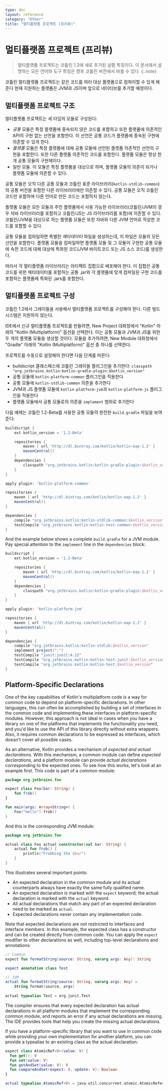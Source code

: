 ```yaml
---
type: doc
layout: reference
category: "Other"
title: "멀티플랫폼 프로젝트 (프리뷰)"
---
```


# 멀티플랫폼 프로젝트 (프리뷰)

> 멀티플랫폼 프로젝트는 코틀린 1.2에 새로 추가된 실험 특징이다. 이 문서에서 설명하는 모든 언어와 도구 특징은
향후 코틀린 버전에서 바뀔 수 있다.
{:.note}

코틀린 멀티플랫폼 프로젝트는 같은 코드를 여러 대상 플랫폼으로 컴파이할 수 있게 해준다 현재 지원하는 플랫폼은 JVM과 JS이며
앞으로 네이티브를 추가할 예정이다.

## 멀티플랫폼 프로젝트 구조

멀티플랫폼 프로젝트는 세 타입의 모듈로 구성된다:

  * _공통_ 모듈은 특정 플랫폼에 종속되지 않은 코드를 포함하고 또한 플랫폼에 의존적인 API의 구현 없는 선언을 포함한다.
    이 선언은 공통 코드가 플랫폼에 종속된 구현에 의존할 수 있게 한다.
  * _플랫폼_ 모듈은 특정 플랫폼에 대해 공통 모듈에 선언된 플랫폼 의존적인 선언의 구현을 포함한다. 또한 다른 플랫폼 의존적인 코드를 포함한다.
    플랫폼 모듈은 항상 한 개 공통 모듈의 구현체이다.
  * 일반 모듈. 이 모듈은 특정 플랫폼을 대상으로 하며, 플랫폼 모듈의 의존이 되거나 플랫폼 모듈에 의존할 수 있다.

공통 모듈은 오직 다른 공통 모듈과 코틀린 표준 라이브러리(`kotlin-stdlib-common`)의 공통 버전을 포함한 다른 라이브러리에만 의존할 수 있다.
공통 모듈은 오직 코틀린 코드만 포함하며 다른 언어로 만든 코드는 포함하지 않는다.

플랫폼 모듈은 모든 모듈과 주언 플랫폼에서 사용 가능한 라이브러리(코틀린/JVM의 경우 자바 라이브러리를 포함하고 코틀린/JS는 JS 라이브러리를 포함)에 의존할 수 있다.
코틀린/JVM을 대상으로 하는 플랫폼 모듈은 또한 자바와 다른 JVM 언어로 작성한 코드를 포함할 수 있다.

공통 모듈을 컴파일하면 특별한 _메타데이터_ 파일을 생성하는데, 이 파일은 모듈의 모든 선언을 포함한다.
플랫폼 모듈을 컴파일하면 플랫폼 모듈 및 그 모듈이 구현한 공통 모듈에 속한 코드에 대해 대상에 특화된 코드(JVM 바이트코드 또는 JS 소스 코드)를 생성한다. 

따라서 각 멀티플랫폼 라이브러리는 아티팩트 집합으로 배포해야 한다. 이 집합은
공통 코드를 위한 메타데이터를 포함하는 공통 .jar와 각 플랫폼에 맞게 컴파일된 구현 코드를 포함하는 플랫폼에 특화된 .jars를 포함한다. 


## 멀티플랫폼 프로젝트 구성

코틀린 1.2에서 그레이들을 사용해서 멀티플랫폼 프로젝트를 구성해야 한다. 다른 빌드 시스템은 지원하지 않는다.

IDE에서 신규 멀티플랫폼 프로젝트를 만들려면, New Project 대화창에서 "Kotlin" 아래의 "Kotlin (Multiplatform)" 옵션을 선택한다.
이는 공통 모듈과 JVM과 JS를 위한 두 개의 플랫폼 모듈을 생성할 것이다. 모듈을 추가하려면, New Module 대화창에서
"Gradle" 아래의 "Kotlin (Multiplatform)" 옵션 중 하나를 선택한다.

프로젝트를 수동으로 설정해야 한다면 다음 단계를 따른다:

  * buildscript 클래스패스에 코틀린 그레이들 플러그인을 추가한다: `classpath "org.jetbrains.kotlin:kotlin-gradle-plugin:$kotlin_version"`
  * 공통 모듈에 `kotlin-platform-common` 플러그인을 적용한다
  * 공통 모듈에 `kotlin-stdlib-common` 의존을 추가한다
  * JVM과 JS 플랫폼 모듈에 `kotlin-platform-jvm`과 `kotlin-platform-js` 플러그인을 적용한다
  * 플랫폼 모듈에서 공통 모듈로의 의존을 `implement` 범위로 추가한다

다음 예제는 코틀린 1.2-Beta를 사용한 공통 모듈의 완전한 `build.gradle` 파일을 보여준다:

``` groovy
buildscript {
    ext.kotlin_version = '1.2-Beta'

    repositories {
        maven { url 'http://dl.bintray.com/kotlin/kotlin-eap-1.2' }
        mavenCentral()
    }
    dependencies {
        classpath "org.jetbrains.kotlin:kotlin-gradle-plugin:$kotlin_version"
    }
}

apply plugin: 'kotlin-platform-common'

repositories {
    maven { url 'http://dl.bintray.com/kotlin/kotlin-eap-1.2' }
    mavenCentral()
}

dependencies {
    compile "org.jetbrains.kotlin:kotlin-stdlib-common:$kotlin_version"
    testCompile "org.jetbrains.kotlin:kotlin-test-common:$kotlin_version"
}
```

And the example below shows a complete `build.gradle` for a JVM module. Pay special
attention to the `implement` line in the `dependencies` block:

``` groovy
buildscript {
    ext.kotlin_version = '1.2-Beta'

    repositories {
        maven { url 'http://dl.bintray.com/kotlin/kotlin-eap-1.2' }
        mavenCentral()
    }
    dependencies {
        classpath "org.jetbrains.kotlin:kotlin-gradle-plugin:$kotlin_version"
    }
}

apply plugin: 'kotlin-platform-jvm'

repositories {
    maven { url 'http://dl.bintray.com/kotlin/kotlin-eap-1.2' }
    mavenCentral()
}

dependencies {
    compile "org.jetbrains.kotlin:kotlin-stdlib:$kotlin_version"
    implement project(":")
    testCompile "junit:junit:4.12"
    testCompile "org.jetbrains.kotlin:kotlin-test-junit:$kotlin_version"
    testCompile "org.jetbrains.kotlin:kotlin-test:$kotlin_version"
}
```


## Platform-Specific Declarations

One of the key capabilities of Kotlin's multiplatform code is a way for common code to
depend on platform-specific declarations. In other languages, this can often be accomplished
by building a set of interfaces in the common code and implementing these interfaces in platform-specific
modules. However, this approach is not ideal in cases when you have a library on one of the platforms
that implements the functionality you need, and you'd like to use the API of this library directly
without extra wrappers. Also, it requires common declarations to be expressed as interfaces, which
doesn't cover all possible cases.

As an alternative, Kotlin provides a mechanism of _expected and actual declarations_.
With this mechanism, a common module can define _expected declarations_, and a platform module
can provide _actual declarations_ corresponding to the expected ones. 
To see how this works, let's look at an example first. This code is part of a common module:

``` kotlin
package org.jetbrains.foo

expect class Foo(bar: String) {
    fun frob()
}

fun main(args: Array<String>) {
    Foo("Hello").frob()
}
```

And this is the corresponding JVM module:

``` kotlin
package org.jetbrains.foo

actual class Foo actual constructor(val bar: String) {
    actual fun frob() {
        println("Frobbing the $bar")
    }
}
```

This illustrates several important points:

  * An expected declaration in the common module and its actual counterparts always
    have exactly the same fully qualified name.
  * An expected declaration is marked with the `expect` keyword; the actual declaration
    is marked with the `actual` keyword.
  * All actual declarations that match any part of an expected declaration need to be marked
    as `actual`.
  * Expected declarations never contain any implementation code.

Note that expected declarations are not restricted to interfaces and interface members.
In this example, the expected class has a constructor and can be created directly from common code.
You can apply the `expect` modifier to other declarations as well, including top-level declarations and
annotations:

``` kotlin
// Common
expect fun formatString(source: String, vararg args: Any): String

expect annotation class Test

// JVM
actual fun formatString(source: String, vararg args: Any) =
    String.format(source, args)
    
actual typealias Test = org.junit.Test
```

The compiler ensures that every expected declaration has actual declarations in all platform
modules that implement the corresponding common module, and reports an error if any actual declarations are 
missing. The IDE provides tools that help you create the missing actual declarations.

If you have a platform-specific library that you want to use in common code while providing your own
implementation for another platform, you can provide a typealias to an existing class as the actual
declaration:

``` kotlin
expect class AtomicRef<V>(value: V) {
  fun get(): V
  fun set(value: V)
  fun getAndSet(value: V): V
  fun compareAndSet(expect: V, update: V): Boolean
}

actual typealias AtomicRef<V> = java.util.concurrent.atomic.AtomicReference<V>
```
